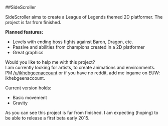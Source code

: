 ##SideScroller

SideScroller aims to create a League of Legends themed 2D platformer. The project is far from finished. 

**Planned features:**
  - Levels with ending boss fights against Baron, Dragon, etc.
  - Passive and abilities from champions created in a 2D platformer
  - Great graphics
  
Would you like to help me with this project?  
I am currently looking for artists, to create animations and environments.  
PM [/u/ikhebgeenaccount](reddit.com/u/ikhebgeenaccount) or if you have no reddit, add me ingame on EUW: ikhebgeenaccount.  

Current version holds:
  - Basic movement
  - Gravity

As you can see this project is far from finished. I am expecting (hoping) to be able to release a first beta early 2015.

